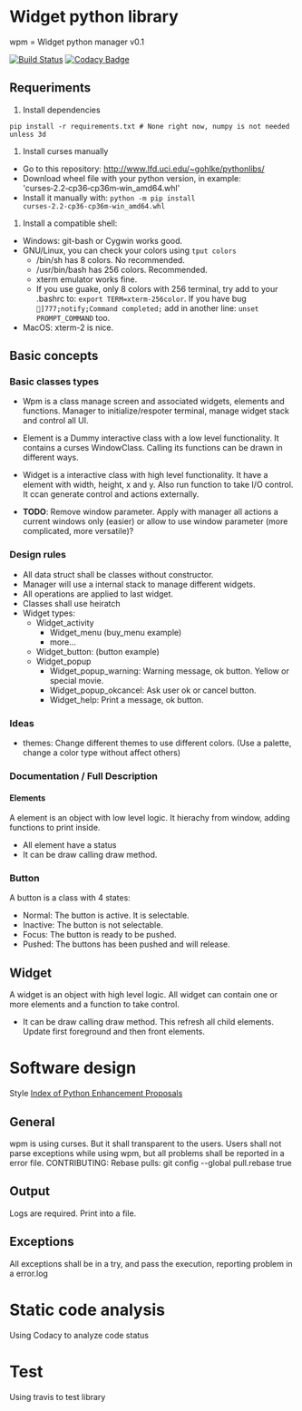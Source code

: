 # Widget python library

wpm = Widget python manager v0.1

[![Build Status](https://travis-ci.org/vgonisanz/wpm.svg?branch=master)](https://travis-ci.org/vgonisanz/wpm)
[![Codacy Badge](https://api.codacy.com/project/badge/Grade/1b17a8abfe964a1ea304529d755cffa7)](https://www.codacy.com/app/vgonisanz/wpm?utm_source=github.com&amp;utm_medium=referral&amp;utm_content=vgonisanz/wpm&amp;utm_campaign=Badge_Grade)

## Requeriments

1. Install dependencies
```
pip install -r requirements.txt # None right now, numpy is not needed unless 3d
```
1. Install curses manually
  * Go to this repository: http://www.lfd.uci.edu/~gohlke/pythonlibs/
  * Download wheel file with your python version, in example: 'curses‑2.2‑cp36‑cp36m‑win_amd64.whl'
  * Install it manually with: ```python -m pip install curses‑2.2‑cp36‑cp36m‑win_amd64.whl```
1. Install a compatible shell:
  * Windows: git-bash or Cygwin works good.
  * GNU/Linux, you can check your colors using ```tput colors```
    * /bin/sh has 8 colors. No recommended.
    * /usr/bin/bash has 256 colors. Recommended.
    * xterm emulator works fine.
    * If you use guake, only 8 colors with 256 terminal, try add to your .bashrc to: ```export TERM=xterm-256color```. If you have bug ```]777;notify;Command completed;``` add in another line: ```unset PROMPT_COMMAND``` too.
  * MacOS: xterm-2 is nice.

## Basic concepts

### Basic classes types

* Wpm is a class manage screen and associated widgets, elements and functions. Manager to initialize/respoter terminal, manage widget stack and control all UI.
* Element is a Dummy interactive class with a low level functionality. It contains a curses WindowClass. Calling its functions can be drawn in different ways.
* Widget is a interactive class with high level functionality. It have a element with width, height, x and y. Also run function to take I/O control. It ccan generate control and actions externally.

* **TODO**: Remove window parameter. Apply with manager all actions a current windows only (easier) or allow to use window parameter (more complicated, more versatile)?

### Design rules

* All data struct shall be classes without constructor.
* Manager will use a internal stack to manage different widgets.
* All operations are applied to last widget.
* Classes shall use heiratch
* Widget types:
  * Widget_activity
    * Widget_menu (buy_menu example)
    * more...
  * Widget_button: (button example)
  * Widget_popup
    * Widget_popup_warning: Warning message, ok button. Yellow or special movie.
    * Widget_popup_okcancel: Ask user ok or cancel button.
    * Widget_help: Print a message, ok button.

### Ideas

* themes: Change different themes to use different colors. (Use a palette, change a color type without affect others)

### Documentation /  Full Description

#### Elements

A element is an object with low level logic. It hierachy from window, adding functions to print inside.

* All element have a status
* It can be draw calling draw method.

### Button

A button is a class with 4 states:

* Normal: The button is active. It is selectable.
* Inactive: The button is not selectable.
* Focus: The button is ready to be pushed.
* Pushed: The buttons has been pushed and will release.

## Widget

A widget is an object with high level logic. All widget can contain one or more elements and a function to take control.

* It can be draw calling draw method. This refresh all child elements. Update first foreground and then front elements.

# Software design

Style [Index of Python Enhancement Proposals](https://www.python.org/dev/peps/)

## General

wpm is using curses. But it shall transparent to the users. Users shall not parse exceptions while using wpm, but all problems shall be reported in a error file.
CONTRIBUTING: Rebase pulls: git config --global pull.rebase true

## Output

Logs are required. Print into a file.

## Exceptions

All exceptions shall be in a try, and pass the execution, reporting problem in a error.log

# Static code analysis

Using Codacy to analyze code status

# Test

Using travis to test library
